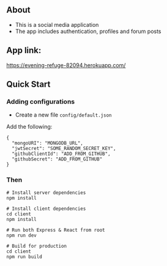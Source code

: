 ## About
- This is a social media application
- The app includes authentication, profiles and forum posts

## App link:
https://evening-refuge-82094.herokuapp.com/

## Quick Start

### Adding configurations
* Create a new file `config/default.json`

Add the following:
```
{
  "mongoURI": "MONGODB_URL",
  "jwtSecret": "SOME_RANDOM_SECRET_KEY",
  "githubClientId": "ADD_FROM_GITHUB",
  "githubSecret": "ADD_FROM_GITHUB"
}
```

### Then
```
# Install server dependencies
npm install

# Install client dependencies
cd client
npm install

# Run both Express & React from root
npm run dev

# Build for production
cd client
npm run build
```
